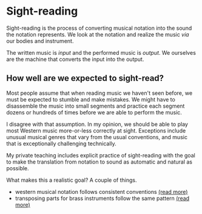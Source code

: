 # Sight-reading 

Sight-reading is the process of converting musical notation into the sound the notation represents. We look at the notation and realize the music _via_ our bodies and instrument. 

The written music is _input_ and the performed music is _output_. We ourselves are the machine that converts the input into the output.

## How well are we expected to sight-read? 

Most people assume that when reading music we haven't seen before, we must be expected to stumble and make mistakes. We might have to disassemble the music into small segments and practice each segment dozens or hundreds of times before we are able to perform the music. 

I disagree with that assumption. In my opinion, we should be able to play most Western music more-or-less correctly at sight. Exceptions include unusual musical genres that vary from the usual conventions, and music that is exceptionally challenging technically.

My private teaching includes explicit practice of sight-reading with the goal to make the translation from notation to sound as automatic and natural as possible. 

What makes this a realistic goal? A couple of things.

- western musical notation follows consistent conventions [(read more)](music-notation.md) 
- transposing parts for brass instruments follow the same pattern [(read more)](transposing-parts.md)










